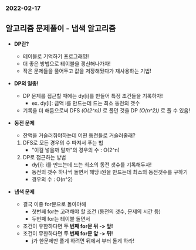 ### 2022-02-17

## 알고리즘 문제풀이 - 냅색 알고리즘
- **DP란?**
  - 테이블로 기억하기 프로그래밍!
  - 더 좋은 방법으로 테이블을 갱신해나가자!
  - 작은 문제들을 풀어두고 값을 저장해뒀다가 재사용하는 기법!

- **DP의 일종!**
  - DP 문제를 접근할 때에는 dy[i]를 만들어 특정 조건들을 기록하자!
    - ex. dy[i]: 금액 i를 만드는데 드는 최소 동전의 갯수
  - 기록을 더 해둠으로써 DFS *(O(2^n))* 로 풀던 것을 DP *(O(n^2))* 로 풀 수 있음!

- **동전 문제**
  - 잔액을 거슬러줘야하는데 어떤 동전들로 거슬러줄래?
  1. DFS로 모든 경우의 수 따져서 푸는 법
     - "이걸 넣을까 말까"의 경우의 수 : O(2^n)
  2. DP로 접근하는 방법
     - dy[i]: i를 만드는데 드는 최소의 동전 갯수를 기록해두자!
     - 동전의 갯수 하나씩 돌면서 해당 i원을 만드는데 최소의 동전갯수를 구하기
     - 경우의 수 : O(n^2)

- **냅색 문제**
  - 결국 이중 for문으로 돌아야해
    - 첫번째 for는 고려해야 할 조건 (동전의 갯수, 문제의 시간 등)
    - 두번째 for는 테이블 돌면서
  - 조건이 유한하다면 **두 번째 for문 뒤 -> 앞!**
  - 조건이 무한하다면 **두 번째 for문 앞 -> 뒤!**
    - j가 한문제만 풀게 하려면 뒤에서 부터 돌게 하라!
